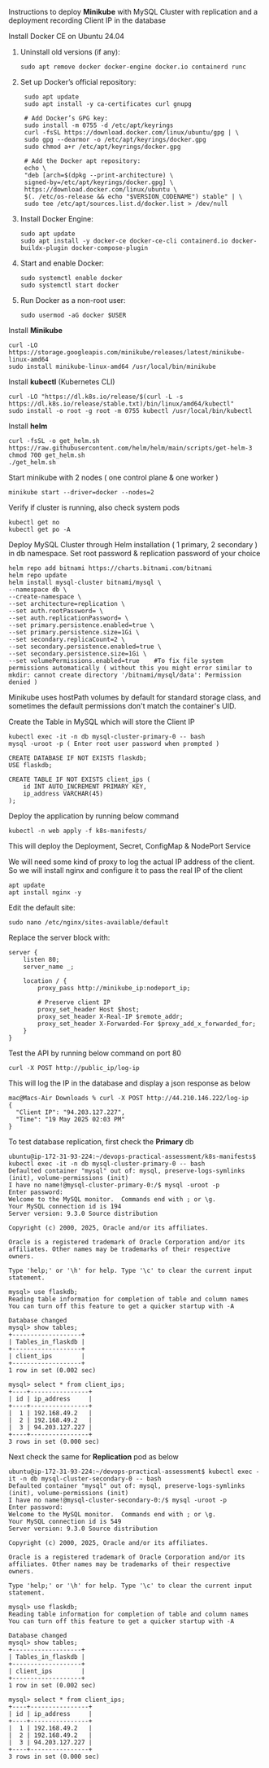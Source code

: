 Instructions to deploy **Minikube** with MySQL Cluster with replication and a deployment recording Client IP in the database

Install Docker CE on Ubuntu 24.04
  1. Uninstall old versions (if any):
     ```
     sudo apt remove docker docker-engine docker.io containerd runc
     ```

  2. Set up Docker’s official repository:
     ```
      sudo apt update
      sudo apt install -y ca-certificates curl gnupg
  
      # Add Docker’s GPG key:
      sudo install -m 0755 -d /etc/apt/keyrings
      curl -fsSL https://download.docker.com/linux/ubuntu/gpg | \
      sudo gpg --dearmor -o /etc/apt/keyrings/docker.gpg
      sudo chmod a+r /etc/apt/keyrings/docker.gpg
  
      # Add the Docker apt repository:
      echo \
      "deb [arch=$(dpkg --print-architecture) \
      signed-by=/etc/apt/keyrings/docker.gpg] \
      https://download.docker.com/linux/ubuntu \
      $(. /etc/os-release && echo "$VERSION_CODENAME") stable" | \
      sudo tee /etc/apt/sources.list.d/docker.list > /dev/null
     ```

3. Install Docker Engine:
   ```
   sudo apt update
   sudo apt install -y docker-ce docker-ce-cli containerd.io docker-buildx-plugin docker-compose-plugin
   ```

4. Start and enable Docker:
   ```
   sudo systemctl enable docker
   sudo systemctl start docker
   ```

5. Run Docker as a non-root user:
   ```
   sudo usermod -aG docker $USER
   ```

Install **Minikube**
```
curl -LO https://storage.googleapis.com/minikube/releases/latest/minikube-linux-amd64
sudo install minikube-linux-amd64 /usr/local/bin/minikube
```


Install **kubectl** (Kubernetes CLI)

    curl -LO "https://dl.k8s.io/release/$(curl -L -s https://dl.k8s.io/release/stable.txt)/bin/linux/amd64/kubectl"
    sudo install -o root -g root -m 0755 kubectl /usr/local/bin/kubectl

Install **helm**

    curl -fsSL -o get_helm.sh https://raw.githubusercontent.com/helm/helm/main/scripts/get-helm-3
    chmod 700 get_helm.sh
    ./get_helm.sh

Start minikube with 2 nodes ( one control plane & one worker )
```
minikube start --driver=docker --nodes=2
```

Verify if cluster is running, also check system pods
```
kubectl get no
kubectl get po -A
```

Deploy MySQL Cluster through Helm installation ( 1 primary, 2 secondary ) in db namespace. Set root password & replication password of your choice
```
helm repo add bitnami https://charts.bitnami.com/bitnami
helm repo update
helm install mysql-cluster bitnami/mysql \
--namespace db \
--create-namespace \
--set architecture=replication \
--set auth.rootPassword= \
--set auth.replicationPassword= \
--set primary.persistence.enabled=true \
--set primary.persistence.size=1Gi \
--set secondary.replicaCount=2 \
--set secondary.persistence.enabled=true \
--set secondary.persistence.size=1Gi \
--set volumePermissions.enabled=true    #To fix file system permissions automatically ( without this you might error similar to mkdir: cannot create directory '/bitnami/mysql/data': Permission denied )
```

Minikube uses hostPath volumes by default for standard storage class, and sometimes the default permissions don't match the container's UID.

Create the Table in MySQL which will store the Client IP
```
kubectl exec -it -n db mysql-cluster-primary-0 -- bash
mysql -uroot -p ( Enter root user password when prompted )

CREATE DATABASE IF NOT EXISTS flaskdb;
USE flaskdb;

CREATE TABLE IF NOT EXISTS client_ips (
    id INT AUTO_INCREMENT PRIMARY KEY,
    ip_address VARCHAR(45)
);
```

Deploy the application by running below command
```
kubectl -n web apply -f k8s-manifests/
```

This will deploy the Deployment, Secret, ConfigMap & NodePort Service

We will need some kind of proxy to log the actual IP address of the client. So we will install nginx and configure it to pass the real IP of the client
```
apt update
apt install nginx -y
```
Edit the default site:
```
sudo nano /etc/nginx/sites-available/default
```
Replace the server block with:
```
server {
    listen 80;
    server_name _;

    location / {
        proxy_pass http://minikube_ip:nodeport_ip;

        # Preserve client IP
        proxy_set_header Host $host;
        proxy_set_header X-Real-IP $remote_addr;
        proxy_set_header X-Forwarded-For $proxy_add_x_forwarded_for;
    }
}

```

Test the API by running below command on port 80 
```
curl -X POST http://public_ip/log-ip
```

This will log the IP in the database and display a json response as below
```
mac@Macs-Air Downloads % curl -X POST http://44.210.146.222/log-ip      
{
  "Client IP": "94.203.127.227",
  "Time": "19 May 2025 02:03 PM"
}
```

To test database replication, first check the **Primary** db
```
ubuntu@ip-172-31-93-224:~/devops-practical-assessment/k8s-manifests$ kubectl exec -it -n db mysql-cluster-primary-0 -- bash
Defaulted container "mysql" out of: mysql, preserve-logs-symlinks (init), volume-permissions (init)
I have no name!@mysql-cluster-primary-0:/$ mysql -uroot -p 
Enter password: 
Welcome to the MySQL monitor.  Commands end with ; or \g.
Your MySQL connection id is 194
Server version: 9.3.0 Source distribution

Copyright (c) 2000, 2025, Oracle and/or its affiliates.

Oracle is a registered trademark of Oracle Corporation and/or its
affiliates. Other names may be trademarks of their respective
owners.

Type 'help;' or '\h' for help. Type '\c' to clear the current input statement.

mysql> use flaskdb;
Reading table information for completion of table and column names
You can turn off this feature to get a quicker startup with -A

Database changed
mysql> show tables;
+-------------------+
| Tables_in_flaskdb |
+-------------------+
| client_ips        |
+-------------------+
1 row in set (0.002 sec)

mysql> select * from client_ips;
+----+----------------+
| id | ip_address     |
+----+----------------+
|  1 | 192.168.49.2   |
|  2 | 192.168.49.2   |
|  3 | 94.203.127.227 |
+----+----------------+
3 rows in set (0.000 sec)
```

Next check the same for **Replication** pod as below
```
ubuntu@ip-172-31-93-224:~/devops-practical-assessment$ kubectl exec -it -n db mysql-cluster-secondary-0 -- bash
Defaulted container "mysql" out of: mysql, preserve-logs-symlinks (init), volume-permissions (init)
I have no name!@mysql-cluster-secondary-0:/$ mysql -uroot -p
Enter password: 
Welcome to the MySQL monitor.  Commands end with ; or \g.
Your MySQL connection id is 549
Server version: 9.3.0 Source distribution

Copyright (c) 2000, 2025, Oracle and/or its affiliates.

Oracle is a registered trademark of Oracle Corporation and/or its
affiliates. Other names may be trademarks of their respective
owners.

Type 'help;' or '\h' for help. Type '\c' to clear the current input statement.

mysql> use flaskdb;
Reading table information for completion of table and column names
You can turn off this feature to get a quicker startup with -A

Database changed
mysql> show tables;
+-------------------+
| Tables_in_flaskdb |
+-------------------+
| client_ips        |
+-------------------+
1 row in set (0.002 sec)

mysql> select * from client_ips;
+----+----------------+
| id | ip_address     |
+----+----------------+
|  1 | 192.168.49.2   |
|  2 | 192.168.49.2   |
|  3 | 94.203.127.227 |
+----+----------------+
3 rows in set (0.000 sec)
```
